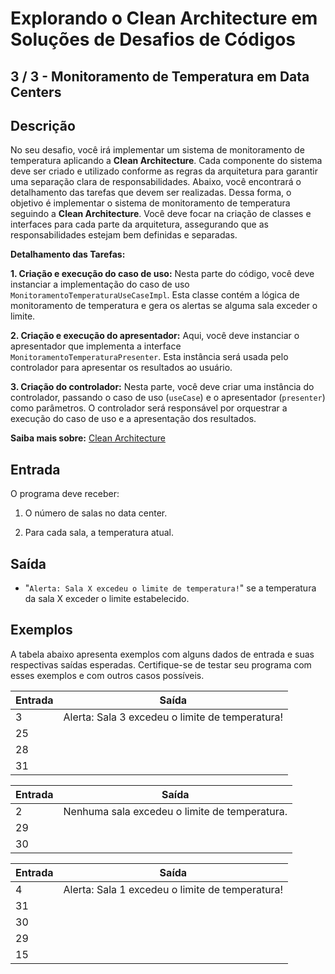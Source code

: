 # Explorando o Clean Architecture em Soluções de Desafios de Códigos

## 3 / 3 - Monitoramento de Temperatura em Data Centers

## Descrição
No seu desafio, você irá implementar um sistema de monitoramento de temperatura aplicando a **Clean Architecture**. Cada componente do sistema deve ser criado e utilizado conforme as regras da arquitetura para garantir uma separação clara de responsabilidades. Abaixo, você encontrará o detalhamento das tarefas que devem ser realizadas. Dessa forma, o objetivo é implementar o sistema de monitoramento de temperatura seguindo a **Clean Architecture**. Você deve focar na criação de classes e interfaces para cada parte da arquitetura, assegurando que as responsabilidades estejam bem definidas e separadas.

**Detalhamento das Tarefas:**

**1. Criação e execução do caso de uso:** Nesta parte do código, você deve instanciar a implementação do caso de uso `MonitoramentoTemperaturaUseCaseImpl`. Esta classe contém a lógica de monitoramento de temperatura e gera os alertas se alguma sala exceder o limite.

**2. Criação e execução do apresentador:** Aqui, você deve instanciar o apresentador que implementa a interface `MonitoramentoTemperaturaPresenter`. Esta instância será usada pelo controlador para apresentar os resultados ao usuário.

**3. Criação do controlador:** Nesta parte, você deve criar uma instância do controlador, passando o caso de uso (`useCase`) e o apresentador (`presenter`) como parâmetros. O controlador será responsável por orquestrar a execução do caso de uso e a apresentação dos resultados.

**Saiba mais sobre:** [Clean Architecture](https://engsoftmoderna.info/artigos/arquitetura-limpa.html)

## Entrada
O programa deve receber:

1. O número de salas no data center.

2. Para cada sala, a temperatura atual.

## Saída
* "`Alerta: Sala X excedeu o limite de temperatura!`" se a temperatura da sala X exceder o limite estabelecido.

## Exemplos
A tabela abaixo apresenta exemplos com alguns dados de entrada e suas respectivas saídas esperadas. Certifique-se de testar seu programa com esses exemplos e com outros casos possíveis.

| Entrada | Saída |
| ------- | ----- |
| 3 | Alerta: Sala 3 excedeu o limite de temperatura! |
| 25 | |
| 28 | |
| 31 | |

| Entrada | Saída |
| ------- | ----- |
| 2 | Nenhuma sala excedeu o limite de temperatura. |
| 29 | |
| 30 | |

| Entrada | Saída |
| ------- | ----- |
| 4 | Alerta: Sala 1 excedeu o limite de temperatura! |
| 31 | |
| 30 | |
| 29 | |
| 15 | |